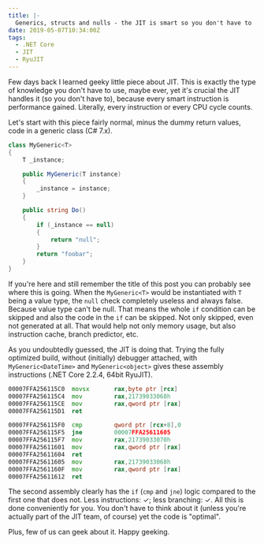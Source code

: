 ```yaml
---
title: |-
  Generics, structs and nulls - the JIT is smart so you don't have to
date: 2019-05-07T10:34:00Z
tags:
  - .NET Core
  - JIT
  - RyuJIT
---
```

Few days back I learned geeky little piece about JIT. This is exactly the type of knowledge you don't have to use, maybe ever, yet it's crucial the JIT handles it (so you don't have to), because every smart instruction is performance gained. Literally, every instruction or every CPU cycle counts.

<!-- excerpt -->

Let's start with this piece fairly normal, minus the dummy return values, code in a generic class (C# 7.x).

```csharp
class MyGeneric<T>
{
	T _instance;

	public MyGeneric(T instance)
	{
		_instance = instance;
	}

	public string Do()
	{
		if (_instance == null)
		{
			return "null";
		}
		return "foobar";
	}
}
```

If you're here and still remember the title of this post you can probably see where this is going. When the `MyGeneric<T>` would be instantiated with `T` being a value type, the `null` check completely useless and always false. Because value type can't be null. That means the whole `if` condition can be skipped and also the code in the `if` can be skipped. Not only skipped, even not generated at all. That would help not only memory usage, but also instruction cache, branch predictor, etc.

As you undoubtedly guessed, the JIT is doing that. Trying the fully optimized build, without (initially) debugger attached, with `MyGeneric<DateTime>` and `MyGeneric<object>` gives these assembly instructions (.NET Core 2.2.4, 64bit RyuJIT).

```asm
00007FFA256115C0  movsx       rax,byte ptr [rcx]
00007FFA256115C4  mov         rax,21739033068h
00007FFA256115CE  mov         rax,qword ptr [rax]
00007FFA256115D1  ret
```

```asm
00007FFA256115F0  cmp         qword ptr [rcx+8],0
00007FFA256115F5  jne         00007FFA25611605
00007FFA256115F7  mov         rax,21739033070h
00007FFA25611601  mov         rax,qword ptr [rax]
00007FFA25611604  ret
00007FFA25611605  mov         rax,21739033068h
00007FFA2561160F  mov         rax,qword ptr [rax]
00007FFA25611612  ret
```

The second assembly clearly has the `if` (`cmp` and `jne`) logic compared to the first one that does not. Less instructions: ✓; less branching: ✓. All this is done conveniently for you. You don't have to think about it (unless you're actually part of the JIT team, of course) yet the code is "optimal".

Plus, few of us can geek about it. Happy geeking.